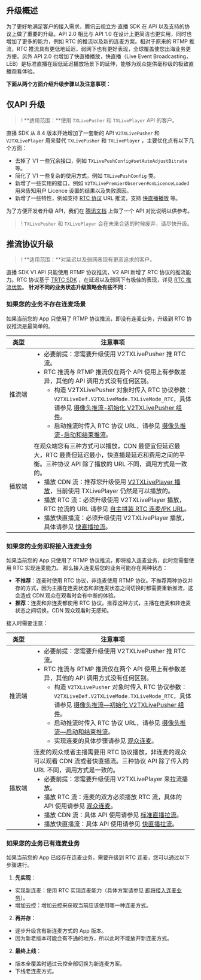 ## 升级概述

为了更好地满足客户的接入需求，腾讯云视立方·直播 SDK 在 API 以及支持的协议上做了重要的升级。API 2.0 相比与 API 1.0 在设计上更简洁也更实用，同时也增加了更多的能力，例如 RTC 的推流以及新的连麦方案。相对于原来的 RTMP 推流，RTC 推流具有更低地延迟，弱网下也有更好表现，全球覆盖使您出海业务更方便。另外 API 2.0 也增加了快直播播放，快直播（Live Event Broadcasting，LEB）是标准直播在超低延迟播放场景下的延伸，能够为观众提供毫秒级的极致直播观看体验。

**下面从两个方面介绍升级步骤以及注意事项：**

[](id:api_update)
## 仅API 升级

>! **适用范围：**使用 `TXLivePusher` 和 `TXLivePlayer` API 的客户。

直播 SDK 从 8.4 版本开始增加了一套新的 API `V2TXLivePusher` 和 `V2TXLivePlayer` 用来替代 `TXLivePusher` 和 `TXLivePlayer` ，主要优化点有以下几个方面：
- 去掉了 V1 一些冗余接口，例如 `TXLivePushConfig#setAutoAdjustBitrate` 等。
- 简化了 V1 一些复杂的使用方式，例如 `TXLivePushConfig` 类。
- 新增了一些实用的接口，例如 `V2TXLivePremierObserver#onLicenceLoaded` 用来告知用户 Licence 设置的结果以及失败原因。
- 新增了一些特性，例如支持 [RTC 协议](https://cloud.tencent.com/document/product/454/56592#3.-.E5.88.9D.E5.A7.8B.E5.8C.96-v2txlivepusher-.E7.BB.84.E4.BB.B6) URL 推流，支持 [快直播播放](https://cloud.tencent.com/document/product/454/68195) 等。

为了方便开发者升级 API，我们在 [腾讯文档](https://doc.weixin.qq.com/sheet/e3_m_TpAvGWQNTnJg?tab=riiihp) 上做了一个 API 对比说明以供参考。

>! `TXLivePusher` 和 `TXLivePlayer` 会在未来合适的时候废弃，请尽快升级。

[](id:protocol_update)
## 推流协议升级

>! **适用范围：**对延迟以及弱网表现有更高追求的客户。

直播 SDK V1 API 只能使用 RTMP 协议推流，V2 API 新增了 RTC 协议的推流能力。RTC 协议基于 [TRTC SDK](https://cloud.tencent.com/document/product/647/) ，在延迟以及弱网下有极佳的表现，详见 [RTC 推流优势](https://cloud.tencent.com/document/product/454/68574)。
**针对不同的业务状态升级策略会有些不同：**

[](id:push1)
### 如果您的业务不存在连麦场景
如果当前您的 App 只使用了 RTMP 协议推流，即没有连麦业务，升级到 RTC 协议推流是最简单的。

<table>
<thead><tr><th width=13%>类型</th><th>注意事项</th></tr></thead>
<tbody><tr>
<td>推流端</td>
<td><ul style="margin:0">
<li>必要前提：您需要升级使用 V2TXLivePusher 推 RTC 流。</li>
<li>RTC 推流与 RTMP 推流仅在两个 API 使用上有参数差异，其他的 API 调用方式没有任何区别。<ul>
<li>构造 V2TXLivePusher 对象时传入 RTC 协议参数：<code>V2TXLiveDef.V2TXLiveMode.TXLiveMode_RTC</code>，具体请参见 <a href="https://cloud.tencent.com/document/product/454/56592#3.-.E5.88.9D.E5.A7.8B.E5.8C.96-v2txlivepusher-.E7.BB.84.E4.BB.B6">摄像头推流-初始化 V2TXLivePusher 组件</a>。</li>
<li>启动推流时传入 RTC 协议 URL，请参见 <a href="https://cloud.tencent.com/document/product/454/56592#5.-.E5.90.AF.E5.8A.A8.E5.92.8C.E7.BB.93.E6.9D.9F.E6.8E.A8.E6.B5.81">摄像头推流-启动和结束推流</a>。</li>
</ul>
</li>
</ul>
</td>
</tr>
<tr>
<td>播放端</td>
<td>在观众端您有三种方式可以播放，CDN 最便宜但延迟最大，RTC 最贵但延迟最小，快直播是延迟和费用之间的平衡。三种协议 API 除了播放的 URL 不同，调用方式是一致的。<ul style="margin:0">
<li>播放 CDN 流：推荐您升级使用 <a href="https://cloud.tencent.com/document/product/454/56598">V2TXLivePlayer 播放</a>，当前使用 TXLivePlayer 仍然是可以播放的。</li>
<li>播放 RTC 流：必须升级使用 V2TXLivePlayer 播放，RTC 拉流的 URL 请参见 <a href="https://cloud.tencent.com/document/product/454/7915#.E8.87.AA.E4.B8.BB.E6.8B.BC.E8.A3.85-rtc-.E8.BF.9E.E9.BA.A6.2Fpk-url">自主拼装 RTC 连麦/PK URL</a>。</li>
<li>播放快直播流：必须升级使用 V2TXLivePlayer 播放，具体请参见 <a href="https://tcloud-doc.isd.com/document/product/454/68195?!preview&amp;!editLang=zh#.E6.8E.A5.E5.85.A5.E5.B7.A5.E7.A8.8B">快直播拉流</a>。</li>
</ul>
</td>
</tr>
</tbody></table>


[](id:push2)
### 如果您的业务即将接入连麦业务
如果当前您的 App 只使用了 RTMP 协议推流，即将接入连麦业务，此时您需要使用 RTC 实现连麦能力。
那么接入连麦后您的业务可能存在两种状态：
- **不推荐**：连麦时使用 RTC 协议，非连麦使用 RTMP 协议。不推荐两种协议并存的方式，因为主播在连麦状态和非连麦状态之间切换时都需要重新推流，这会造成 CDN 观众在观看时会有中断的体验。
- **推荐**：连麦和非连麦都使用 RTC 协议。推荐这种方式，主播在连麦和非连麦状态之间切换，CDN 观众观看时无感知。

接入时需要注意：
<table>
<thead><tr><th width=13%>类型</th><th>注意事项</th></tr></thead>
<tbody><tr>
<td>推流端</td>
<td><ul style="margin:0">
<li>必要前提：您需要升级使用 V2TXLivePusher 推 RTC 流。</li>
<li>RTC 推流与 RTMP 推流仅在两个 API 使用上有参数差异，其他的 API 调用方式没有任何区别。<ul>
<li>构造 <code>V2TXLivePusher</code> 对象时传入 RTC 协议参数：<code>V2TXLiveDef.V2TXLiveMode.TXLiveMode_RTC</code>，具体请参见 <a href="https://cloud.tencent.com/document/product/454/56592#3.-.E5.88.9D.E5.A7.8B.E5.8C.96-v2txlivepusher-.E7.BB.84.E4.BB.B6">摄像头推流—初始化 V2TXLivePusher 组件</a>。</li>
<li>启动推流时传入 RTC 协议 URL，请参见 <a href="https://cloud.tencent.com/document/product/454/56592#5.-.E5.90.AF.E5.8A.A8.E5.92.8C.E7.BB.93.E6.9D.9F.E6.8E.A8.E6.B5.81">摄像头推流—启动和结束推流</a>。</li>
<li>实现连麦的具体步骤请参见 <a href="https://cloud.tencent.com/document/product/454/52751">观众连麦</a>。</li>
</ul>
</li>
</ul>
</td>
</tr>
<tr>
<td>播放端</td>
<td>连麦的观众或者主播需要用 RTC 协议播放，非连麦的观众可以观看 CDN 流或者快直播流。三种协议 API 除了传入的 URL 不同，调用方式是一致的。<ul style="margin:0">
<li>必要前提：您需要升级使用 V2TXLivePlayer 来拉流播放。</li>
<li>播放 RTC 流：连麦的双方必须播放 RTC 流，具体的 API 使用请参见 <a href="https://cloud.tencent.com/document/product/454/52751">观众连麦</a>。</li>
<li>播放 CDN 流：具体 API 使用请参见 <a href="https://cloud.tencent.com/document/product/454/56598">标准直播拉流</a>。</li>
<li>播放快直播流：具体 API 使用请参见 <a href="https://tcloud-doc.isd.com/document/product/454/68195?!preview&amp;!editLang=zh#.E6.8E.A5.E5.85.A5.E5.B7.A5.E7.A8.8B">快直播拉流</a>。</li>
</ul>
</td>
</tr>
</tbody></table>

[](id:push3)
### 如果您的业务已有连麦业务
如果当前您的 App 已经存在连麦业务，需要升级到 RTC 连麦，您可以通过以下步骤进行。
1. **先实现**：
  - 实现新连麦：使用 RTC 实现连麦能力（具体方案请参见 [即将接入连麦业务](#push2)）。
  - 增加云控：增加云控来获取当前应该使用哪一种连麦方式。
2. **再并存**：
  - 逐步升级含有新连麦方式的 App 版本。
  - 因为新老版本可能会有不通的地方，所以此时不能放开新连麦方式。
2. **最终上线**：
  - 版本全覆盖时通过云控全部切换为新连麦方案。
  - 下线老连麦方式。



